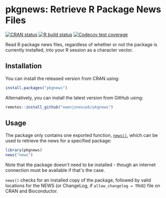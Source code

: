 
# pkgnews: Retrieve R Package News Files

<!-- badges: start -->
[![CRAN status](https:e//www.r-pkg.org/badges/version/pkgnews)](https://CRAN.R-project.org/package=pkgnews)
[![R build status](https://github.com/owenjonesuob/pkgnews/workflows/R-CMD-check/badge.svg)](https://github.com/owenjonesuob/pkgnews/actions)
[![Codecov test coverage](https://codecov.io/gh/owenjonesuob/pkgnews/branch/master/graph/badge.svg)](https://codecov.io/gh/owenjonesuob/pkgnews?branch=master)
<!-- badges: end -->

Read R package news files, regardless of whether or not the package is currently installed, into your R session as a character vector.


## Installation

You can install the released version from CRAN using:

```r
install.packages("pkgnews")
```


Alternatively, you can install the latest version from GitHub using:

```r
remotes::install_github("owenjonesuob/pkgnews")
```


## Usage

The package only contains one exported function, [`news()`](R/news.R), which can be used to retrieve the news for a specified package:

```r
library(pkgnews)
news("news")
```

Note that the package doesn't need to be installed - though an internet connection must be available if that's the case.

`news()` checks for an installed copy of the package, followed by valid locations for the NEWS (or ChangeLog, if `allow_changelog = TRUE`) file on CRAN and Bioconductor.
